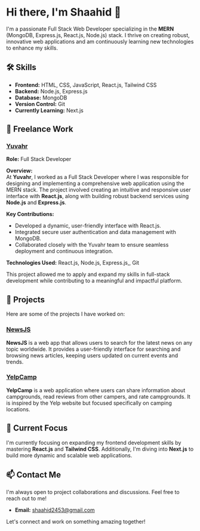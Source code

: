 # Hi there, I'm Shaahid 👋

I'm a passionate Full Stack Web Developer specializing in the **MERN** (MongoDB, Express.js, React.js, Node.js) stack. I thrive on creating robust, innovative web applications and am continuously learning new technologies to enhance my skills.

## 🛠️ Skills

- **Frontend:** HTML, CSS, JavaScript, React.js, Tailwind CSS
- **Backend:** Node.js, Express.js
- **Database:** MongoDB
- **Version Control:** Git
- **Currently Learning:** Next.js

## 💼 Freelance Work

### [Yuvahr](https://yuvahr.vercel.app/) 
**Role:** Full Stack Developer  

**Overview:**  
At **Yuvahr**, I worked as a Full Stack Developer where I was responsible for designing and implementing a comprehensive web application using the MERN stack. The project involved creating an intuitive and responsive user interface with **React.js**, along with building robust backend services using **Node.js** and **Express.js**. 

**Key Contributions:**
- Developed a dynamic, user-friendly interface with React.js.
- Integrated secure user authentication and data management with MongoDB.
- Collaborated closely with the Yuvahr team to ensure seamless deployment and continuous integration.

**Technologies Used:** React.js, Node.js, Express.js,, Git

This project allowed me to apply and expand my skills in full-stack development while contributing to a meaningful and impactful platform.

## 🌟 Projects

Here are some of the projects I have worked on:

### [NewsJS](https://github.com/yourusername/newsjs)
**NewsJS** is a web app that allows users to search for the latest news on any topic worldwide. It provides a user-friendly interface for searching and browsing news articles, keeping users updated on current events and trends.

### [YelpCamp](https://yelpcamp-4duy.onrender.com)
**YelpCamp** is a web application where users can share information about campgrounds, read reviews from other campers, and rate campgrounds. It is inspired by the Yelp website but focused specifically on camping locations.

## 🎯 Current Focus

I'm currently focusing on expanding my frontend development skills by mastering **React.js** and **Tailwind CSS**. Additionally, I'm diving into **Next.js** to build more dynamic and scalable web applications.

## 📫 Contact Me

I'm always open to project collaborations and discussions. Feel free to reach out to me!

- **Email:** [shaahid2453@gmail.com](mailto:shaahid2453@gmail.com)

Let's connect and work on something amazing together!

